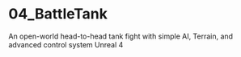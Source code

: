 # 04_BattleTank
An open-world head-to-head tank fight with simple AI, Terrain, and advanced control system Unreal 4
